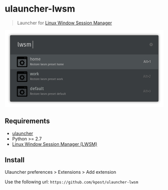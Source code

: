 # ulauncher-lwsm

> Launcher for [Linux Window Session Manager](https://github.com/johannesjo/linux-window-session-manager/)

![screenshot.png](screenshot.png)

## Requirements

- [ulauncher](https://ulauncher.io/)
- Python >= 2.7
- [Linux Window Session Manager (LWSM)](https://github.com/johannesjo/linux-window-session-manager/)

## Install

Ulauncher preferences > Extensions > Add extension 

Use the following url:
`https://github.com/kpost/ulauncher-lwsm`